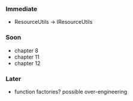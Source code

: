 ### Immediate
* ResourceUtils -> IResourceUtils

### Soon
* chapter 8
* chapter 11
* chapter 12

### Later
* function factories? possible over-engineering

